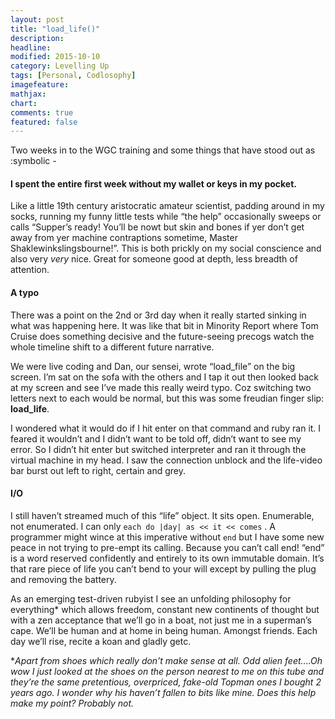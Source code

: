 ```yaml
---
layout: post
title: "load_life()"
description: 
headline: 
modified: 2015-10-10
category: Levelling Up
tags: [Personal, Codlosophy]
imagefeature: 
mathjax: 
chart: 
comments: true
featured: false
---
```


Two weeks in to the WGC training and some things that have stood out as :symbolic -

#### I spent the entire first week without my wallet or keys in my pocket.
  Like a little 19th century aristocratic amateur scientist, padding around in my socks, running my funny little tests while “the help” occasionally sweeps or calls “Supper’s ready! You’ll be nowt but skin and bones if yer don’t get away from yer machine contraptions sometime, Master Shaklewinkslingsbourne!”. This is both prickly on my social conscience and also very *very* nice. Great for someone good at depth, less breadth of attention. 

#### A typo

There was a point on the 2nd or 3rd day when it really started sinking in what was happening here. It was like that bit in Minority Report where Tom Cruise does something decisive and the future-seeing precogs watch the whole timeline shift to a different future narrative. 

We were live coding and Dan, our sensei, wrote “load_file” on the big screen. I’m sat on the sofa with the others and I tap it out then looked back at my screen and see I’ve made this really weird typo. Coz switching two letters next to each would be normal, but this was some freudian finger slip: **load_life**.

I wondered what it would do if I hit enter on that command and ruby ran it. I feared it wouldn’t and I didn’t want to be told off,  didn’t want to see my error. So I didn’t hit enter but switched interpreter and ran it through the virtual machine in my head. I saw the connection unblock and the life-video bar burst out left to right, certain and grey. 

#### I/O

I still haven’t streamed much of this “life” object.  It sits open. 
Enumerable, not enumerated. I can only `each do |day| as << it << comes` .
A programmer might wince at this imperative without `end` but I have some new peace in not trying to pre-empt its calling. Because you can’t call end! 
“end” is a word reserved confidently and entirely to its own immutable domain. It’s that rare piece of life you can’t bend to your will except by pulling the plug and removing the battery. 

As an emerging test-driven rubyist I see an unfolding philosophy for everything* which allows freedom, constant new continents of thought but with a zen acceptance that we’ll go in a boat, not just me in a superman’s cape. We’ll be human and at home in being human. Amongst friends. Each day we’ll rise, recite a koan and gladly getc.


\**Apart from shoes which really don’t make sense at all. Odd alien feet….Oh wow I just looked at the shoes on the person nearest to me on this tube and they’re the same pretentious, overpriced, fake-old Topman ones I bought 2 years ago. I wonder why his haven’t fallen to bits like mine. Does this help make my point? Probably not.*